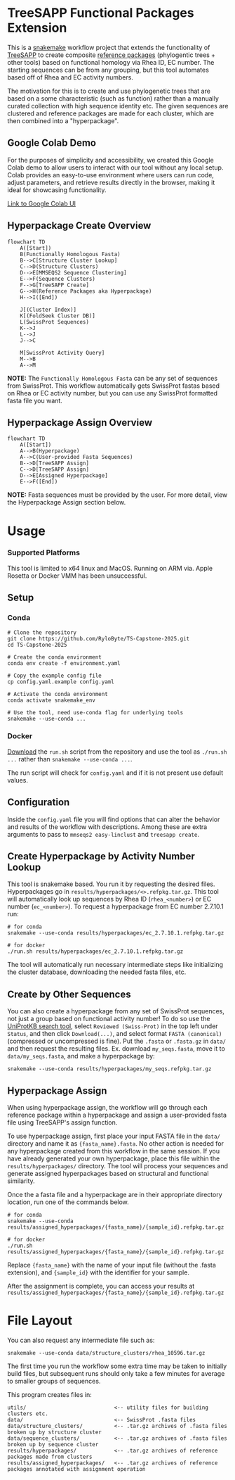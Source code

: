 # TreeSAPP Functional Packages Extension

This is a [snakemake](https://snakemake.github.io/) workflow project that extends the functionality of
[TreeSAPP](https://github.com/hallamlab/TreeSAPP) to create composite [reference packages](https://github.com/hallamlab/TreeSAPP/wiki/Building-reference-packages-with-TreeSAPP#step-2-creating-the-reference-package)
(phylogentic trees + other tools) based on functional homology via Rhea ID, EC number. The starting sequences can be
from any grouping, but this tool automates based off of Rhea and EC activity numbers. 

The motivation for this is to create and use phylogenetic trees that are based on a some characteristic (such as function)
rather than a manually curated collection with high sequence identity etc. The given sequences are clustered and
reference packages are made for each cluster, which are then combined into a "hyperpackage".

## Google Colab Demo

For the purposes of simplicity and accessibility, we created this Google Colab demo to allow users to interact with our tool without any local setup. Colab provides an easy-to-use environment where users can run code, adjust parameters, and retrieve results directly in the browser, making it ideal for showcasing functionality.

[Link to Google Colab UI](https://colab.research.google.com/github/RyloByte/TS-Capstone-2025/blob/master/notebooks/colab_hyperpackage_creation.ipynb)

## Hyperpackage Create Overview

```mermaid
flowchart TD
    A([Start])
    B(Functionally Homologous Fasta)
    B-->C[Structure Cluster Lookup]
    C-->D(Structure Clusters)
    D-->E[MMSEQS2 Sequence Clustering]
    E-->F(Sequence Clusters)
    F-->G[TreeSAPP Create]
    G-->H(Reference Packages aka Hyperpackage)
    H-->I([End])
    
    J[(Cluster Index)]
    K[(FoldSeek Cluster DB)]
    L(SwissProt Sequences)
    K-->J
    L-->J
    J-->C
    
    M[SwissProt Activity Query]
    M-->B
    A-->M
```

**NOTE:** The `Functionally Homologous Fasta` can be any set of sequences from SwissProt. This workflow automatically
gets SwissProt fastas based on Rhea or EC activity number, but you can use any SwissProt formatted fasta file you want.

## Hyperpackage Assign Overview

```mermaid
flowchart TD
    A([Start])
    A-->B(Hyperpackage)
    A-->C(User-provided Fasta Sequences)
    B-->D[TreeSAPP Assign]
    C-->D[TreeSAPP Assign]
    D-->E[Assigned Hyperpackage]
    E-->F([End])
```
**NOTE:** Fasta sequences must be provided by the user. For more detail, view the Hyperpackage Assign section below.

# Usage

### Supported Platforms

This tool is limited to x64 linux and MacOS. Running on ARM via. Apple Rosetta or Docker VMM has been unsuccessful.

## Setup

### Conda

```shell
# Clone the repository
git clone https://github.com/RyloByte/TS-Capstone-2025.git
cd TS-Capstone-2025

# Create the conda environment
conda env create -f environment.yaml

# Copy the example config file
cp config.yaml.example config.yaml

# Activate the conda environment
conda activate snakemake_env

# Use the tool, need use-conda flag for underlying tools
snakemake --use-conda ...
```

### Docker

[Download](https://github.com/RyloByte/TS-Capstone-2025/raw/refs/heads/master/run.sh) the `run.sh` script from the repository and use the tool as `./run.sh ...` rather than `snakemake --use-conda ...`.

The run script will check for `config.yaml` and if it is not present use default values.

## Configuration

Inside the `config.yaml` file you will find options that can alter the behavior and results of the workflow with descriptions.
Among these are extra arguments to pass to `mmseqs2 easy-linclust` and `treesapp create`.

## Create Hyperpackage by Activity Number Lookup

This tool is snakemake based. You run it by requesting the desired files. Hyperpackages go in `results/hyperpackages/<>.refpkg.tar.gz`.
This tool will automatically look up sequences by Rhea ID (`rhea_<number>`) or EC number (`ec_<number>`).
To request a hyperpackage from EC number 2.7.10.1 run:

```shell
# for conda
snakemake --use-conda results/hyperpackages/ec_2.7.10.1.refpkg.tar.gz

# for docker
./run.sh results/hyperpackages/ec_2.7.10.1.refpkg.tar.gz
```

The tool will automatically run necessary intermediate steps like initializing the cluster database, downloading the
needed fasta files, etc.

## Create by Other Sequences

You can also create a hyperpackage from any set of SwissProt sequences, not just a group based on functional activity number!
To do so use the [UniProtKB search tool](https://www.uniprot.org/), select `Reviewed (Swiss-Prot)` in the top left under
`Status`, and then click `Download(...)`, and select format `FASTA (canonical)` (compressed or uncompressed is fine). Put
the `.fasta` or `.fasta.gz` in `data/` and then request the resulting files. Ex. download `my_seqs.fasta`, move it to
`data/my_seqs.fasta`, and make a hyperpackage by:

```shell
snakemake --use-conda results/hyperpackages/my_seqs.refpkg.tar.gz
```

## Hyperpackage Assign

When using hyperpackage assign, the workflow will go through each reference package within a hyperpackage and assign a user-provided fasta file using TreeSAPP's assign function.

To use hyperpackage assign, first place your input FASTA file in the `data/` directory and name it as `{fasta_name}.fasta`. No other action is needed for any hyperpackage created from this workflow in the same session. If you have already generated your own hyperpackage, place this file within the `results/hyperpackages/` directory. The tool will process your sequences and generate assigned hyperpackages based on structural and functional similarity.

Once the a fasta file and a hyperpackage are in their appropriate directory location, run one of the commands below.
```shell
# for conda
snakemake --use-conda results/assigned_hyperpackages/{fasta_name}/{sample_id}.refpkg.tar.gz

# for docker
./run.sh results/assigned_hyperpackages/{fasta_name}/{sample_id}.refpkg.tar.gz
```
Replace `{fasta_name}` with the name of your input file (without the .fasta extension), and `{sample_id}` with the identifier for your sample.

After the assignment is complete, you can access your results at `results/assigned_hyperpackages/{fasta_name}/{sample_id}.refpkg.tar.gz`

# File Layout

You can also request any intermediate file such as:

```shell
snakemake --use-conda data/structure_clusters/rhea_10596.tar.gz
```

The first time you run the workflow some extra time may be taken to initially build files, but subsequent runs should
only take a few minutes for average to smaller groups of sequences.

This program creates files in:

```
utils/                            <-- utility files for building clusters etc.
data/                             <-- SwissProt .fasta files
data/structure_clusters/          <-- .tar.gz archives of .fasta files broken up by structure cluster
data/sequence_clusters/           <-- .tar.gz archives of .fasta files broken up by sequence cluster
results/hyperpackages/            <-- .tar.gz archives of reference packages made from clusters
results/assigned_hyperpackages/   <-- .tar.gz archives of reference packages annotated with assignment operation
```
